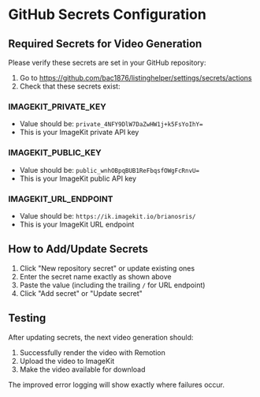 # GitHub Secrets Configuration

## Required Secrets for Video Generation

Please verify these secrets are set in your GitHub repository:

1. Go to https://github.com/bac1876/listinghelper/settings/secrets/actions
2. Check that these secrets exist:

### IMAGEKIT_PRIVATE_KEY
- Value should be: `private_4NFY9DlW7DaZwHW1j+k5FsYoIhY=`
- This is your ImageKit private API key

### IMAGEKIT_PUBLIC_KEY  
- Value should be: `public_wnhOBpqBUB1ReFbqsfOWgFcRnvU=`
- This is your ImageKit public API key

### IMAGEKIT_URL_ENDPOINT
- Value should be: `https://ik.imagekit.io/brianosris/`
- This is your ImageKit URL endpoint

## How to Add/Update Secrets

1. Click "New repository secret" or update existing ones
2. Enter the secret name exactly as shown above
3. Paste the value (including the trailing `/` for URL endpoint)
4. Click "Add secret" or "Update secret"

## Testing

After updating secrets, the next video generation should:
1. Successfully render the video with Remotion
2. Upload the video to ImageKit
3. Make the video available for download

The improved error logging will show exactly where failures occur.